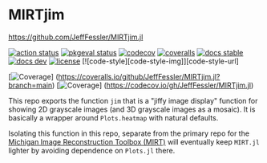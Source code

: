 # MIRTjim

https://github.com/JeffFessler/MIRTjim.jl

[![action status][action-img]][action-url]
[![pkgeval status][pkgeval-img]][pkgeval-url]
[![codecov][codecov-img]][codecov-url]
[![coveralls][coveralls-img]][coveralls-url]
[![docs stable][docs-stable-img]][docs-stable-url]
[![docs dev][docs-dev-img]][docs-dev-url]
[![license][license-img]][license-url]
[![code-style][code-style-img]][code-style-url]

[![Coverage](https://coveralls.io/repos/github/JeffFessler/MIRTjim.jl/badge.svg?branch=main)]
(https://coveralls.io/github/JeffFessler/MIRTjim.jl?branch=main)
[![Coverage](https://codecov.io/gh/JeffFessler/MIRTjim.jl/branch/main/graph/badge.svg)]
(https://codecov.io/gh/JeffFessler/MIRTjim.jl)

This repo exports the function `jim` that is a "jiffy image display" function
for showing 2D grayscale images
(and 3D grayscale images as a mosaic).
It is basically a wrapper around `Plots.heatmap`
with natural defaults.

Isolating this function in this repo,
separate from the primary repo
for the
[Michigan Image Reconstruction Toolbox (MIRT)](https://github.com/JeffFessler/MIRT.jl)
will eventually keep
`MIRT.jl` lighter
by avoiding dependence on `Plots.jl` there.

<!-- URLs -->

[action-img]: https://github.com/JeffFessler/MIRTjim.jl/workflows/CI/badge.svg
[action-url]: https://github.com/JeffFessler/MIRTjim.jl/actions
[build-img]: https://github.com/JeffFessler/MIRTjim.jl/workflows/CI/badge.svg?branch=main
[build-url]: https://github.com/JeffFessler/MIRTjim.jl/actions?query=workflow%3ACI+branch%3Amain
[pkgeval-img]: https://juliaci.github.io/NanosoldierReports/pkgeval_badges/M/MIRTjim.svg
[pkgeval-url]: https://juliaci.github.io/NanosoldierReports/pkgeval_badges/M/MIRTjim.html
[code-blue-img]: https://img.shields.io/badge/code%20style-blue-4495d1.svg
[code-blue-url]: https://github.com/invenia/BlueStyle
[codecov-img]: https://codecov.io/github/JeffFessler/MIRTjim.jl/coverage.svg?branch=main
[codecov-url]: https://codecov.io/github/JeffFessler/MIRTjim.jl?branch=main
[coveralls-img]: https://coveralls.io/repos/JeffFessler/MIRTjim.jl/badge.svg?branch=main
[coveralls-url]: https://coveralls.io/github/JeffFessler/MIRTjim.jl?branch=main
[docs-stable-img]: https://img.shields.io/badge/docs-stable-blue.svg
[docs-stable-url]: https://JeffFessler.github.io/MIRTjim.jl/stable
[docs-dev-img]: https://img.shields.io/badge/docs-dev-blue.svg
[docs-dev-url]: https://JeffFessler.github.io/MIRTjim.jl/dev
[license-img]: http://img.shields.io/badge/license-MIT-brightgreen.svg?style=flat
[license-url]: LICENSE
<!--
[travis-img]: https://travis-ci.org/JeffFessler/MIRTjim.jl.svg?branch=main
[travis-url]: https://travis-ci.org/JeffFessler/MIRTjim.jl
-->
